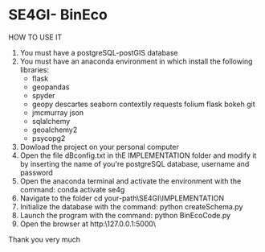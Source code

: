 # SE4GI- BinEco
HOW TO USE IT
1) You must have a postgreSQL-postGIS database
2) You must have an anaconda environment in which install the following libraries:
    - flask
    - geopandas
    - spyder
    - geopy descartes seaborn contextily requests folium flask bokeh git
    - jmcmurray json
    - sqlalchemy
    - geoalchemy2
    - psycopg2
4) Dowload the project on your personal computer
5) Open the file dBconfig.txt in thE IMPLEMENTATION folder and modify it by inserting the name of you're postgreSQL database, username and password
6) Open the anaconda terminal and activate the environment with the command: conda activate se4g
7) Navigate to the folder cd your-path\SE4GI\IMPLEMENTATION
8) Initialize the database with the command: python createSchema.py
9) Launch the program with the command: python BinEcoCode.py
10) Open the browser at http:\127.0.0.1:5000\

Thank you very much
